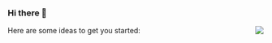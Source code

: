 ### Hi there 👋
Here are some ideas to get you started:
<img align="right" src="https://github-readme-stats.vercel.app/api?username=Adian-kids&show_icons=true&icon_color=CE1D2D&text_color=718096&bg_color=ffffff&hide_title=true" />
